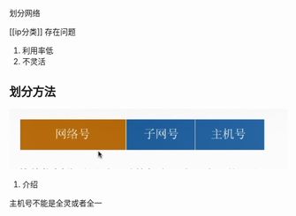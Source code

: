 划分网络

[[ip分类]] 存在问题 

1. 利用率低
2. 不灵活

## 划分方法


![Alt text](images/%E5%AD%90%E7%BD%91%E5%88%92%E5%88%86.png)

1. 介绍

主机号不能是全灵或者全一